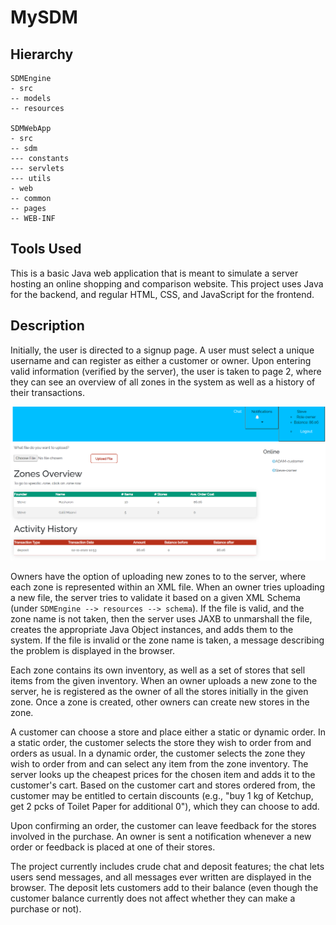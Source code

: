 # MySDM

<h2>Hierarchy</h2>

    SDMEngine
    - src
    -- models
    -- resources
    
    SDMWebApp
    - src
    -- sdm
    --- constants
    --- servlets
    --- utils
    - web
    -- common
    -- pages
    -- WEB-INF


<h2>Tools Used</h2>
This is a basic Java web application that is meant to simulate a server hosting an online shopping and comparison website. 
This project uses Java for the backend, and regular HTML, CSS, and JavaScript for the frontend. 


<h2>Description</h2>
Initially, the user is directed to a signup page. A user must select a unique username and can register as either a customer or owner. Upon entering valid information (verified by
the server), the user is taken to page 2, where they can see an overview of all zones in the system as well as a history of their transactions.

![Page2](/Page2.PNG?raw=true "Zones Overview")




Owners have the option of uploading new zones to to the server, where each zone is represented within an XML file. When an owner tries uploading a new file, the server tries to validate 
it based on a given XML Schema (under `SDMEngine --> resources --> schema`). If the file is valid, and the zone name is not taken, then the server uses JAXB to unmarshall the file,
creates the appropriate Java Object instances, and adds them to the system. If the file is invalid or the zone name is taken, a message describing the problem is displayed in the browser.

Each zone contains its own inventory, as well as a set of stores that sell items from the given inventory. When an owner uploads a new zone to the server, he is registered
as the owner of all the stores initially in the given zone. Once a zone is created, other owners can create new stores in the zone. 


A customer can choose a store and place either a static or dynamic order. In a static order, the customer selects the store they wish to order from and orders as usual. In a dynamic
order, the customer selects the zone they wish to order from and can select any item from the zone inventory. The server looks up the cheapest prices for the chosen item and adds it 
to the customer's cart. Based on the customer cart and stores ordered from, the customer may be entitled to certain discounts (e.g., "buy 1 kg of Ketchup, get 2 pcks of Toilet Paper for additional 0"), 
which they can choose to add. 


Upon confirming an order, the customer can leave feedback for the stores involved in the purchase. An owner is sent a notification whenever a new order or feedback is placed at one of their stores.



The project currently includes crude chat and deposit features; the chat lets users send messages, and all messages ever written are displayed in the browser. The deposit lets customers
add to their balance (even though the customer balance currently does not affect whether they can make a purchase or not). 


